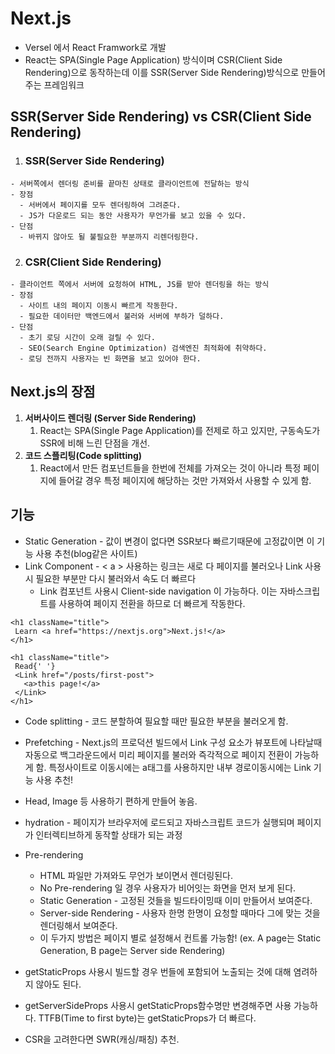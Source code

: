 # Next.js
  * Versel 에서 React Framwork로 개발
  * React는 SPA(Single Page Application) 방식이며 CSR(Client Side Rendering)으로 동작하는데 이를 SSR(Server Side Rendering)방식으로 만들어주는 프레임워크
  
## SSR(Server Side Rendering) vs CSR(Client Side Rendering)
  1. <h3>SSR(Server Side Rendering)</h3>
    - 서버쪽에서 렌더링 준비를 끝마친 상태로 클라이언트에 전달하는 방식
    - 장점
      - 서버에서 페이지를 모두 렌더링하여 그려준다.
      - JS가 다운로드 되는 동안 사용자가 무언가를 보고 있을 수 있다.
    - 단점
      - 바뀌지 않아도 될 불필요한 부분까지 리렌더링한다.
      
  2. <h3>CSR(Client Side Rendering)</h3>
    - 클라이언트 쪽에서 서버에 요청하여 HTML, JS를 받아 렌더링을 하는 방식
    - 장점
      - 사이트 내의 페이지 이동시 빠르게 작동한다.
      - 필요한 데이터만 백엔드에서 불러와 서버에 부하가 덜하다.
    - 단점
      - 초기 로딩 시간이 오래 걸릴 수 있다.
      - SEO(Search Engine Optimization) 검색엔진 최적화에 취약하다.
      - 로딩 전까지 사용자는 빈 화면을 보고 있어야 한다.
    
## Next.js의 장점
1. **서버사이드 렌더링 (Server Side Rendering)**
    1. React는 SPA(Single Page Application)를 전제로 하고 있지만, 구동속도가 SSR에 비해 느린 단점을 개선.
2. **코드 스플리팅(Code splitting)**
    1. React에서 만든 컴포넌트들을 한번에 전체를 가져오는 것이 아니라 특정 페이지에 들어갈 경우 특정 페이지에 해당하는 것만 가져와서 사용할 수 있게 함.

## 기능
 * Static Generation - 값이 변경이 없다면 SSR보다 빠르기때문에 고정값이면 이 기능 사용 추천(blog같은 사이트)
 * Link Component - < a > 사용하는 링크는 새로 다 페이지를 불러오나 Link 사용시 필요한 부분만 다시 불러와서 속도 더 빠르다
   * Link 컴포넌트 사용시 Client-side navigation 이 가능하다. 이는 자바스크립트를 사용하여 페이지 전환을 하므로 더 빠르게 작동한다.
 ```
 <h1 className="title">
  Learn <a href="https://nextjs.org">Next.js!</a>
</h1>
 ```
 
 ```
 <h1 className="title">
  Read{' '}
  <Link href="/posts/first-post">
    <a>this page!</a>
  </Link>
</h1>
 ```
  * Code splitting - 코드 분할하여 필요할 때만 필요한 부분을 불러오게 함.
  * Prefetching - Next.js의 프로덕션 빌드에서 Link 구성 요소가 뷰포트에 나타날때 자동으로 백그라운드에서 미리 페이지를 불러와 즉각적으로 페이지 전환이 가능하게 함. 특정사이트로 이동시에는 a태그를 사용하지만 내부 경로이동시에는 Link 기능 사용 추천!
  * Head, Image 등 사용하기 편하게 만들어 놓음.
 
  * hydration - 페이지가 브라우저에 로드되고 자바스크립트 코드가 실행되며 페이지가 인터렉티브하게 동작할 상태가 되는 과정
  * Pre-rendering
    * HTML 파일만 가져와도 무언가 보이면서 렌더링된다.
    * No Pre-rendering 일 경우 사용자가 비어잇는 화면을 먼저 보게 된다.
    * Static Generation - 고정된 것들을 빌드타이밍때 이미 만들어서 보여준다.
    * Server-side Rendering - 사용자 한명 한명이 요청할 때마다 그에 맞는 것을 렌더링해서 보여준다.
    * 이 두가지 방법은 페이지 별로 설정해서 컨트롤 가능함! (ex. A page는 Static Generation, B page는 Server side Rendering)
  * getStaticProps 사용시 빌드할 경우 번들에 포함되어 노출되는 것에 대해 염려하지 않아도 된다.
  * getServerSideProps 사용시 getStaticProps함수명만 변경해주면 사용 가능하다. TTFB(Time to first byte)는 getStaticProps가 더 빠르다.
  * CSR을 고려한다면 SWR(캐싱/패칭) 추천. 
